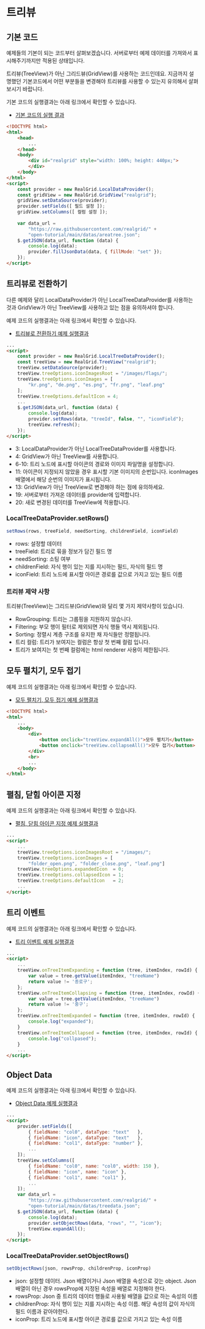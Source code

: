 # 트리뷰


## 기본 코드

예제들의 기본이 되는 코드부터 살펴보겠습니다.
서버로부터 예제 데이터를 가져와서 표시해주기까지만 적용된 상태입니다.

트리뷰(TreeView)가 아닌 그리드뷰(GridView)를 사용하는 코드인데요.
지금까지 설명했던 기본코드에서 어떤 부분들을 변경해야 트리뷰를 사용할 수 있는지 유의해서 살펴보시기 바랍니다.

기본 코드의 실행결과는 아래 링크에서 확인할 수 있습니다.
* [기본 코드의 실행 결과](http://10bun.tv/samples/realgrid2/part-2/03/step-00.html)

``` html
<!DOCTYPE html>
<html>
	<head>
        ...
	</head>
	<body>
		<div id="realgrid" style="width: 100%; height: 440px;">
		</div>
	</body>
</html>
<script>
    const provider = new RealGrid.LocalDataProvider();
    const gridView = new RealGrid.GridView("realgrid");
    gridView.setDataSource(provider);
    provider.setFields([ 필드 설정 ]);
    gridView.setColumns([ 컬럼 설정 ]);
	
    var data_url = 
		"https://raw.githubusercontent.com/realgrid/" +
    	"open-tutorial/main/datas/areatree.json";
    $.getJSON(data_url, function (data) {
        console.log(data);
        provider.fillJsonData(data, { fillMode: "set" });
    });
</script>
```


## 트리뷰로 전환하기

다른 예제와 달리 LocalDataProvider가 아닌 LocalTreeDataProvider를 사용하는 것과
GridView가 아닌 TreeView를 사용하고 있는 점을 유의하셔야 합니다.

예제 코드의 실행결과는 아래 링크에서 확인할 수 있습니다.
* [트리뷰로 전환하기 예제 실행결과](http://10bun.tv/samples/realgrid2/part-2/03/step-01.html)

``` html
...
<script>
    const provider = new RealGrid.LocalTreeDataProvider();
    const treeView = new RealGrid.TreeView("realgrid");
    treeView.setDataSource(provider);
    treeView.treeOptions.iconImagesRoot = "/images/flags/";
    treeView.treeOptions.iconImages = [
        "kr.png", "de.png", "es.png", "fr.png", "leaf.png"
    ];
    treeView.treeOptions.defaultIcon = 4;
	...
    $.getJSON(data_url, function (data) {
        console.log(data);
        provider.setRows(data, "treeId", false, "", "iconField");
        treeView.refresh();
    });
</script>
```
* 3: LocalDataProvider가 아닌 LocalTreeDataProvider를 사용합니다.
* 4: GridView가 아닌 TreeView를 사용합니다.
* 6-10: 트리 노드에 표시할 아이콘의 경로와 이미지 파일명을 설정합니다.
* 11: 아이콘이 지정되지 않았을 경우 표시할 기본 이미지의 순번입니다. iconImages 배열에서 해당 순번의 이미지가 표시됩니다.
* 13: GridView가 아닌 TreeView로 변경해야 하는 점에 유의하세요.
* 19: 서버로부터 가져온 데이터를 provider에 입력합니다.
* 20: 새로 변경된 데이터를 TreeView에 적용합니다.


### LocalTreeDataProvider.setRows()

``` js
setRows(rows, treeField, needSorting, childrenField, iconField)
```
* rows: 설정할 데이터
* treeField: 트리로 묶을 정보가 담긴 필드 명
* needSorting: 소팅 여부
* childrenField: 자식 행이 있는 지를 지시하는 필드, 자식의 필드 명
* iconField: 트리 노드에 표시할 아이콘 경로를 값으로 가지고 있는 필드 이름


### 트리뷰 제약 사항

트리뷰(TreeView)는 그리드뷰(GridView)와 달리 몇 가지 제약사항이 있습니다.
* RowGrouping: 트리는 그룹핑을 지원하지 않습니다.
* Filtering: 부모 행이 필터로 제외되면 자식 행들 역시 제외됩니다.
* Sorting: 정렬시 계층 구조를 유지한 채 자식들만 정렬됩니다.
* 트리 컬럼: 트리가 보여지는 컬럼은 항상 첫 번째 컬럼 입니다.
* 트리가 보여지는 첫 번째 컬럼에는 html renderer 사용이 제한됩니다.


## 모두 펼치기, 모두 접기

예제 코드의 실행결과는 아래 링크에서 확인할 수 있습니다.
* [모두 펼치기, 모두 접기 예제 실행결과](http://10bun.tv/samples/realgrid2/part-2/03/step-02.html)

``` html
<!DOCTYPE html>
<html>
    ...
	<body>
        <div>
            <button onclick="treeView.expandAll()">모두 펼치기</button>
            <button onclick="treeView.collapseAll()">모두 접기</button>
        </div>
        <br>
        ...
	</body>
</html>
```


## 펼침, 닫힘 아이콘 지정

예제 코드의 실행결과는 아래 링크에서 확인할 수 있습니다.
* [펼침, 닫힘 아이콘 지정 예제 실행결과](http://10bun.tv/samples/realgrid2/part-2/03/step-03.html)

``` html
...
<script>
    ...
    treeView.treeOptions.iconImagesRoot = "/images/";
    treeView.treeOptions.iconImages = [
        "folder_open.png", "folder_close.png", "leaf.png"]
    treeView.treeOptions.expandedIcon  = 0;
    treeView.treeOptions.collapsedIcon = 1;
    treeView.treeOptions.defaultIcon   = 2;
    ...
</script>
```


## 트리 이벤트

예제 코드의 실행결과는 아래 링크에서 확인할 수 있습니다.
* [트리 이벤트 예제 실행결과](http://10bun.tv/samples/realgrid2/part-2/03/step-04.html)

``` html
...
<script>
    ...
    treeView.onTreeItemExpanding = function (tree, itemIndex, rowId) {
        var value = tree.getValue(itemIndex, "treeName")
        return value != '종로구';
    };
    treeView.onTreeItemCollapsing = function (tree, itemIndex, rowId) {
        var value = tree.getValue(itemIndex, "treeName")
        return value != '중구';
    };
    treeView.onTreeItemExpanded = function (tree, itemIndex, rowId) {
        console.log("expanded");
    }
    treeView.onTreeItemCollapsed = function (tree, itemIndex, rowId) {
        console.log("collpased");
    }
    ...
</script>
```


## Object Data

예제 코드의 실행결과는 아래 링크에서 확인할 수 있습니다.
* [Object Data 예제 실행결과](http://10bun.tv/samples/realgrid2/part-2/03/step-05.html)

``` html
...
<script>
    provider.setFields([
        { fieldName: "col0", dataType: "text"   },
        { fieldName: "icon", dataType: "text"   },
        { fieldName: "col1", dataType: "number" },
        ...
    ]);
    treeView.setColumns([
        { fieldName: "col0", name: "col0", width: 150 },
        { fieldName: "icon", name: "icon" },
        { fieldName: "col1", name: "col1" },
        ...
    ]);
    var data_url = 
		"https://raw.githubusercontent.com/realgrid/" +
    	"open-tutorial/main/datas/treedata.json";
    $.getJSON(data_url, function (data) {
        console.log(data);
        provider.setObjectRows(data, "rows", "", "icon");
        treeView.expandAll();
    });
</script>
```

### LocalTreeDataProvider.setObjectRows()

``` js
setObjectRows(json, rowsProp, childrenProp, iconProp)
```
* json: 설정할 데이터. Json 배열이거나 Json 배열을 속성으로 갖는 object. Json 배열이 아닌 경우 rowsProp에 지정된 속성을 배열로 지정해야 한다.
* rowsProp: Json 중 트리의 데이터 행들로 사용될 배열을 값으로 하는 속성의 이름
* childrenProp: 자식 행이 있는 지를 지시하는 속성 이름. 해당 속성의 값이 자식의 필드 이름과 같아야한다.
* iconProp: 트리 노드에 표시할 아이콘 경로를 값으로 가지고 있는 속성 이름